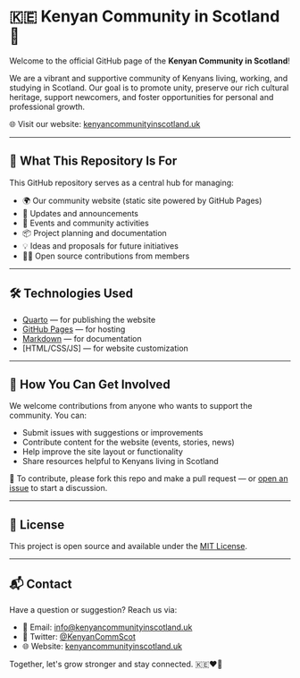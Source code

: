# 🇰🇪 Kenyan Community in Scotland 🏴󠁧󠁢󠁳󠁣󠁴󠁿


Welcome to the official GitHub page of the **Kenyan Community in Scotland**!

We are a vibrant and supportive community of Kenyans living, working, and studying in Scotland. Our goal is to promote unity, preserve our rich cultural heritage, support newcomers, and foster opportunities for personal and professional growth.

🌐 Visit our website: [kenyancommunityinscotland.uk](https://kenyancommunityinscotland.uk)

---

## 📌 What This Repository Is For

This GitHub repository serves as a central hub for managing:

- 🌍 Our community website (static site powered by GitHub Pages)
- 📰 Updates and announcements
- 🎉 Events and community activities
- 📦 Project planning and documentation
- 💡 Ideas and proposals for future initiatives
- 🧑‍💻 Open source contributions from members

---

## 🛠️ Technologies Used

- [Quarto](https://quarto.org/) — for publishing the website
- [GitHub Pages](https://pages.github.com/) — for hosting
- [Markdown](https://www.markdownguide.org/) — for documentation
- [HTML/CSS/JS] — for website customization

---

## 🤝 How You Can Get Involved

We welcome contributions from anyone who wants to support the community. You can:

- Submit issues with suggestions or improvements
- Contribute content for the website (events, stories, news)
- Help improve the site layout or functionality
- Share resources helpful to Kenyans living in Scotland

🔧 To contribute, please fork this repo and make a pull request — or [open an issue](https://github.com/kenyancommunityinscotland/kenyancommunityinscotland.github.io/issues) to start a discussion.

---

## 📄 License

This project is open source and available under the [MIT License](LICENSE).

---

## 📬 Contact

Have a question or suggestion? Reach us via:

- 📧 Email: info@kenyancommunityinscotland.uk  
- 💬 Twitter: [@KenyanCommScot](https://twitter.com/KenyanCommScot)  
- 🌐 Website: [kenyancommunityinscotland.uk](https://kenyancommunityinscotland.uk)

Together, let's grow stronger and stay connected. 🇰🇪❤️🏴
